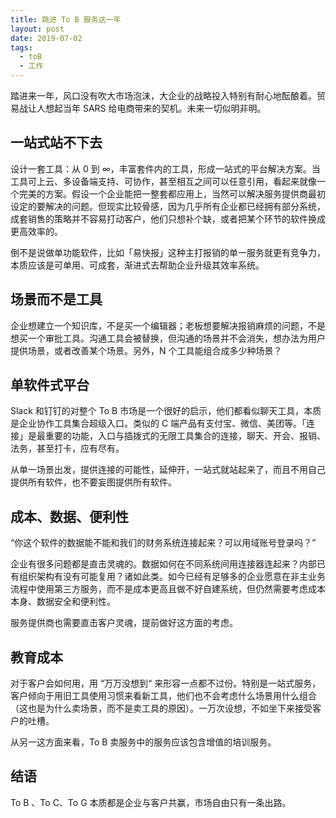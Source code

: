 ```yaml
---
title: 跳进 To B 服务这一年
layout: post
date: 2019-07-02
tags:
  - toB
  - 工作
---
```


踏进来一年，风口没有吹大市场泡沫，大企业的战略投入特别有耐心地酝酿着。贸易战让人想起当年 SARS 给电商带来的契机。未来一切似明非明。

## 一站式站不下去
设计一套工具：从 0 到 ∞，丰富套件内的工具，形成一站式的平台解决方案。当工具可上云、多设备端支持、可协作，甚至相互之间可以任意引用，看起来就像一个完美的方案。假设一个企业能把一整套都应用上，当然可以解决服务提供商最初设定的要解决的问题。但现实比较骨感，因为几乎所有企业都已经拥有部分系统，成套销售的策略并不容易打动客户，他们只想补个缺，或者把某个环节的软件换成更高效率的。

倒不是说做单功能软件，比如「易快报」这种主打报销的单一服务就更有竞争力，本质应该是可单用、可成套，渐进式去帮助企业升级其效率系统。

## 场景而不是工具
企业想建立一个知识库，不是买一个编辑器；老板想要解决报销麻烦的问题，不是想买一个审批工具。沟通工具会被替换，但沟通的场景并不会消失，想办法为用户提供场景，或者改善某个场景。另外，N 个工具能组合成多少种场景？

## 单软件式平台
Slack 和钉钉的对整个 To B 市场是一个很好的启示，他们都看似聊天工具，本质是企业协作工具集合超级入口。类似的 C 端产品有支付宝、微信、美团等。「连接」是最重要的功能，入口与插拨式的无限工具集合的连接，聊天、开会、报销、法务，甚至打卡，应有尽有。

从单一场景出发，提供连接的可能性，延伸开，一站式就站起来了，而且不用自己提供所有软件，也不要妄图提供所有软件。

## 成本、数据、便利性
“你这个软件的数据能不能和我们的财务系统连接起来？可以用域账号登录吗？”

企业有很多问题都是直击灵魂的。数据如何在不同系统间用连接器连起来？内部已有组织架构有没有可能复用？诸如此类。如今已经有足够多的企业愿意在非主业务流程中使用第三方服务，而不是成本更高且做不好自建系统，但仍然需要考虑成本本身、数据安全和便利性。

服务提供商也需要直击客户灵魂，提前做好这方面的考虑。

## 教育成本
对于客户会如何用，用 “万万没想到“ 来形容一点都不过份。特别是一站式服务，客户倾向于用旧工具使用习惯来看新工具，他们也不会考虑什么场景用什么组合（这也是为什么卖场景，而不是卖工具的原因）。一万次设想，不如坐下来接受客户的吐槽。

从另一这方面来看，To B 卖服务中的服务应该包含增值的培训服务。

## 结语
To B 、To C、To G 本质都是企业与客户共赢，市场自由只有一条出路。